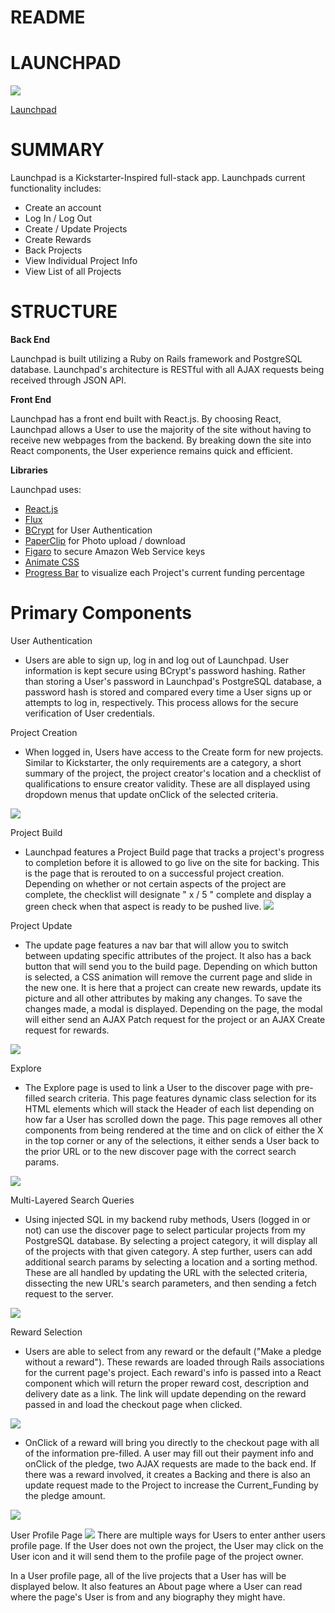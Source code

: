# README

# LAUNCHPAD
![](https://imgur.com/ogbzPXf.png)

[Launchpad](https://thelaunchpad.herokuapp.com/#/)


# SUMMARY

Launchpad is a Kickstarter-Inspired full-stack app. Launchpads current functionality includes:

*  Create an account
*  Log In / Log Out
*  Create / Update Projects
*  Create Rewards
*  Back Projects
*  View Individual Project Info
*  View List of all Projects


# STRUCTURE

**Back End**

Launchpad is built utilizing a Ruby on Rails framework and PostgreSQL database. Launchpad's architecture is RESTful with all AJAX requests being received through JSON API.

**Front End**

Launchpad has a front end built with React.js. By choosing React, Launchpad allows a User to use the majority of the site without having to receive new webpages from the backend. By breaking down the site into React components, the User experience remains quick and efficient.

**Libraries**


Launchpad uses:

* [React.js](https://facebook.github.io/react/)
* [Flux](https://facebook.github.io/flux/)
* [BCrypt](https://github.com/codahale/bcrypt-ruby) for User Authentication
* [PaperClip](https://github.com/thoughtbot/paperclip) for Photo upload / download
* [Figaro](https://github.com/laserlemon/figaro) to secure Amazon Web Service keys
* [Animate CSS](https://github.com/daneden/animate.css/)
* [Progress Bar](https://github.com/react-component/progress) to visualize each Project's current funding percentage

# Primary Components

User Authentication
* Users are able to sign up, log in and log out of Launchpad. User information is kept secure using BCrypt's password hashing. Rather than storing a User's password in Launchpad's PostgreSQL database, a password hash is stored and compared every time a User signs up or attempts to log in, respectively. This process allows for the secure verification of User credentials.

Project Creation
* When logged in, Users have access to the Create form for new projects. Similar to Kickstarter, the only requirements are a category, a short summary of the project, the project creator's location and a checklist of qualifications to ensure creator validity. These are all displayed using dropdown menus that update onClick of the selected criteria.

![](https://imgur.com/VHte4l5.png)

Project Build
* Launchpad features a Project Build page that tracks a project's progress to completion before it is allowed to go live on the site for backing. This is the page that is rerouted to on a successful project creation. Depending on whether or not certain aspects of the project are complete, the checklist will designate " x / 5 " complete and display a green check when that aspect is ready to be pushed live.
![](https://imgur.com/SBdqm95.png)

Project Update
* The update page features a nav bar that will allow you to switch between updating specific attributes of the project. It also has a back button that will send you to the build page. Depending on which button is selected, a CSS animation will remove the current page and slide in the new one. It is here that a project can create new rewards, update its picture and all other attributes by making any changes. To save the changes made, a modal is displayed. Depending on the page, the modal will either send an AJAX Patch request for the project or an AJAX Create request for rewards.

![](https://imgur.com/BRcPQvc.png)

Explore
* The Explore page is used to link a User to the discover page with pre-filled search criteria. This page features dynamic class selection for its HTML elements which will stack the Header of each list depending on how far a User has scrolled down the page. This page removes all other components from being rendered at the time and on click of either the X in the top corner or any of the selections, it either sends a User back to the prior URL or to the new discover page with the correct search params.


![](https://imgur.com/pi4OwAl.png)

Multi-Layered Search Queries
* Using injected SQL in my backend ruby methods, Users (logged in or not) can use the discover page to select particular projects from my PostgreSQL database. By selecting a project category, it will display all of the projects with that given category. A step further, users can add additional search params by selecting a location and a sorting method. These are all handled by updating the URL with the selected criteria, dissecting the new URL's search parameters, and then sending a fetch request to the server.

![](https://imgur.com/kbB2gKh.png)

Reward Selection
* Users are able to select from any reward or the default ("Make a pledge without a reward"). These rewards are loaded through Rails associations for the current page's project. Each reward's info is passed into a React component which will return the proper reward cost, description and delivery date as a link. The link will update depending on the reward passed in and load the checkout page when clicked.

![](https://imgur.com/5TaCSZs.png)


* OnClick of a reward will bring you directly to the checkout page with all of the information pre-filled. A user may fill out their payment info and onClick of the pledge, two AJAX requests are made to the back end. If there was a reward involved, it creates a Backing and there is also an update request made to the Project to increase the Current_Funding by the pledge amount.

![](https://imgur.com/f0hrAW4.png)

User Profile Page
![](https://imgur.com/E12PJB2.png)
There are multiple ways for Users to enter anther users profile page. If the User does not own the project, the User may click on the User icon and it will send them to the profile page of the project owner.

In a User profile page, all of the live projects that a User has will be displayed below. It also features an About page where a User can read where the page's User is from and any biography they might have.
